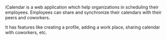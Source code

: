 iCalendar is a web application which help organizations in scheduling their employees. Employees can share and synchronize their calendars with their peers and coworkers.

It has features like creating a profile, adding a work place, sharing calendar with coworkers, etc.
